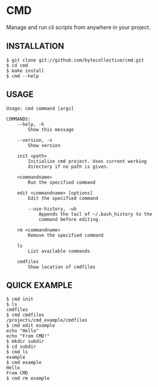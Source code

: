 CMD
===
Manage and run cli scripts from anywhere in your project.

INSTALLATION
------------
    $ git clone git://github.com/bytecollective/cmd.git
	$ cd cmd
	$ make install
	$ cmd --help

USAGE
-----
    Usage: cmd command [args]

    COMMANDS:
        --help, -h               
            Show this message

        --version, -v            
            Show version

        init <path>              
            Initialize cmd project. Uses current working 
            directory if no path is given.

        <commandname>
            Run the specified command

        edit <commandname> [options]       
            Edit the specified command
            
            --use-history, -uh      
                Appends the tail of ~/.bash_history to the
                command before editing.

        rm <commandname>         
            Remove the specified command

        ls                       
            List available commands

        cmdfiles                 
            Show location of cmdfiles

QUICK EXAMPLE
-------------
	$ cmd init
	$ ls
	cmdfiles
	$ cmd cmdfiles
	/projects/cmd_example/cmdfiles
	$ cmd edit example
	echo "Hello"
	echo "From CMD!"
	$ mkdir subdir
	$ cd subdir
	$ cmd ls
	example
	$ cmd example
	Hello
	From CMD
	$ cmd rm example
